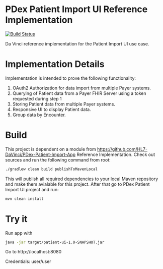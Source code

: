 PDex Patient Import UI Reference Implementation
===============
[![Build Status](https://travis-ci.org/HL7-DaVinci/PDex-Patient-Import-UI.svg?branch=master)](https://travis-ci.org/github/HL7-DaVinci/PDex-Patient-Import-UI)

Da Vinci reference implementation for the Patient Import UI use case.

# Implementation Details
Implementation is intended to prove the following functionality:
1. OAuth2 Authorization for data import from multiple Payer systems.
2. Querying of Patient data from a Payer FHIR Server using a token requested during step 1
3. Storing Patient data from multiple Payer systems.
4. Responsive UI to display Patient data.
5. Group data by Encounter.

# Build
This project is dependent on a module from https://github.com/HL7-DaVinci/PDex-Patient-Import-App Reference Implementation. Check out sources and run the following command from root:
```sh
./gradlew clean build publishToMavenLocal
```
This will publish all required dependencies to your local Maven repository and make them avialable for this project.
After that go to PDex Patient Import UI project and run:
```sh
mvn clean install
```

# Try it
Run app with
```sh
java -jar target/patient-ui-1.0-SNAPSHOT.jar
```
Go to http://localhost:8080

Credentials: user/user
